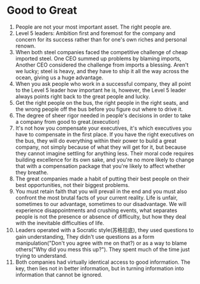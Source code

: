 # Good to Great

1. People are not your most important asset. The right people are.
2. Level 5 leaders: Ambition first and foremost for the company and concern for its success rather than for one's own riches and personal renown.
3. When both steel companies faced the competitive challenge of cheap imported steel. One CEO summed up problems by blaming imports, Another CEO considered the challenge from imports a blessing. Aren't we lucky; steel is heavy, and they have to ship it all the way across the ocean, giving us a huge advantage.
4. When you ask people who work in a successful company, they all point to the Level 5 leader how important he is, however, the Level 5 leader always points right back to the great people and lucky.
5. Get the right people on the bus, the right people in the right seats, and the wrong people off the bus before you figure out where to drive it.
6. The degree of sheer rigor needed in people's decisions in order to take a company from good to great.(execution)
7. It's not how you compensate your executives, it's which executives you have to compensate in the first place. If you have the right executives on the bus, they will do everything within their power to build a great company, not simply because of what they will get for it, but because they cannot imagine settling for anything less. Their moral code requires building excellence for its own sake, and you're no more likely to change that with a compensation package that you're likely to affect whether they breathe.
8. The great companies made a habit of putting their best people on their best opportunities, not their biggest problems.
9. You must retain faith that you will prevail in the end and you must also confront the most brutal facts of your current reality. Life is unfair, sometimes to our advantage, sometimes to our disadvantage. We will experience disappointments and crushing events, what separates people is not the presence or absence of difficulty, but how they deal with the inevitable difficulties of life.
10. Leaders operated with a Socratic style(苏格拉底), they used questions to gain understanding, They didn't use questions as a form manipulation("Don't you agree with me on that?) or as a way to blame others("Why did you mess this up?"). They spent much of the time just trying to understand.
11. Both companies had virtually identical access to good information. The key, then lies not in better information, but in turning information into information that cannot be ignored. 
